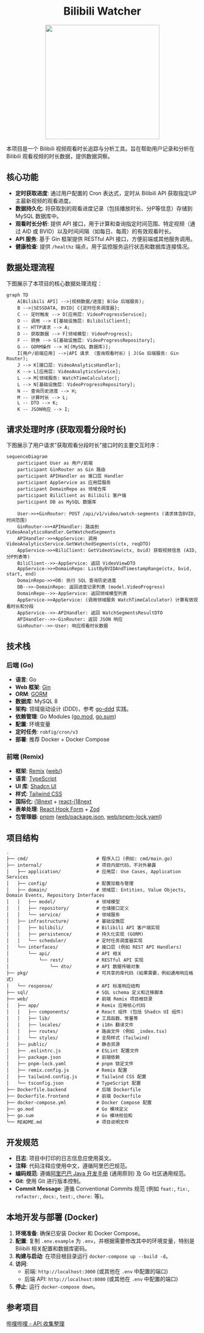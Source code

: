 <div align="center">
<h1>Bilibili Watcher</h1>
<img src="https://github.com/user-attachments/assets/b6d55b43-a2b9-452b-98b2-958a1a3ec4a9" width="300" />
</div>

本项目是一个 Bilibili 视频观看时长追踪与分析工具。旨在帮助用户记录和分析在 Bilibili 观看视频的时长数据，提供数据洞察。

## 核心功能

*   **定时获取进度**: 通过用户配置的 Cron 表达式，定时从 Bilibili API 获取指定UP主最新视频的观看进度。
*   **数据持久化**: 将获取到的观看进度记录（包括播放时长、分P等信息）存储到 MySQL 数据库中。
*   **观看时长分析**: 提供 API 接口，用于计算和查询指定时间范围、特定视频（通过 AID 或 BVID）以及时间间隔（如每日、每周）的有效观看时长。
*   **API 服务**: 基于 Gin 框架提供 RESTful API 接口，方便前端或其他服务调用。
*   **健康检查**: 提供 `/healthz` 端点，用于监控服务运行状态和数据库连接情况。

## 数据处理流程

下图展示了本项目的核心数据处理流程：

```mermaid
graph TD
    A[Bilibili API] -->|视频数据/进度| B(Go 后端服务);
    B -->|SESSDATA, BVID| C{定时任务调度器};
    C -- 定时触发 --> D[应用层: VideoProgressService];
    D -- 调用 --> E[基础设施层: BilibiliClient];
    E -- HTTP请求 --> A;
    D -- 获取数据 --> F[领域模型: VideoProgress];
    F -- 转换 --> G[基础设施层: VideoProgressRepository];
    G -- GORM操作 --> H[(MySQL 数据库)];
    I[用户/前端应用] -->|API 请求 （查询观看时长）| J(Go 后端服务: Gin Router);
    J --> K[接口层: VideoAnalyticsHandler];
    K --> L[应用层: VideoAnalyticsService];
    L --> M[领域服务: WatchTimeCalculator];
    L --> N[基础设施层: VideoProgressRepository];
    N -- 查询历史进度 --> H;
    M -- 计算时长 --> L;
    L -- DTO --> K;
    K -- JSON响应 --> I;
```

## 请求处理时序 (获取观看分段时长)

下图展示了用户请求"获取观看分段时长"接口时的主要交互时序：

```mermaid
sequenceDiagram
    participant User as 用户/前端
    participant GinRouter as Gin 路由
    participant APIHandler as 接口层 Handler
    participant AppService as 应用层服务
    participant DomainRepo as 领域仓库
    participant BiliClient as Bilibili 客户端
    participant DB as MySQL 数据库

    User->>+GinRouter: POST /api/v1/video/watch-segments (请求体含BVID, 时间范围)
    GinRouter->>+APIHandler: 路由到 VideoAnalyticsHandler.GetWatchedSegments
    APIHandler->>+AppService: 调用 VideoAnalyticsService.GetWatchedSegments(ctx, reqDTO)
    AppService->>+BiliClient: GetVideoView(ctx, bvid) 获取视频信息 (AID, 分P列表等)
    BiliClient-->>-AppService: 返回 VideoViewDTO
    AppService->>+DomainRepo: ListByBVIDAndTimestampRange(ctx, bvid, start, end)
    DomainRepo->>+DB: 执行 SQL 查询历史进度
    DB-->>-DomainRepo: 返回进度记录列表 (model.VideoProgress)
    DomainRepo-->>-AppService: 返回领域模型列表
    AppService->>AppService: (调用领域服务 WatchTimeCalculator) 计算有效观看时长和分段
    AppService-->>-APIHandler: 返回 WatchSegmentsResultDTO
    APIHandler-->>-GinRouter: 返回 JSON 响应
    GinRouter-->>-User: 响应观看时长数据
```

## 技术栈

### 后端 (Go)

*   **语言**: Go
*   **Web 框架**: [Gin](https://gin-gonic.com/)
*   **ORM**: [GORM](https://gorm.io/)
*   **数据库**: MySQL 8
*   **架构**: 领域驱动设计 (DDD)，参考 [go-ddd](https://github.com/sklinkert/go-ddd) 实践。
*   **依赖管理**: Go Modules ([go.mod](mdc:go.mod), [go.sum](mdc:go.sum))
*   **配置**: 环境变量
*   **定时任务**: `robfig/cron/v3`
*   **部署**: 推荐 Docker + Docker Compose

### 前端 (Remix)

*   **框架**: [Remix](https://remix.run/docs) ([web/](mdc:web/))
*   **语言**: [TypeScript](https://www.typescriptlang.org/)
*   **UI 库**: [Shadcn UI](https://ui.shadcn.com/)
*   **样式**: [Tailwind CSS](https://tailwindcss.com/)
*   **国际化**: [i18next](https://www.i18next.com/) + [react-i18next](https://react.i18next.com/)
*   **表单处理**: [React Hook Form](https://react-hook-form.com/) + [Zod](https://zod.dev/)
*   **包管理器**: [pnpm](https://pnpm.io/) ([web/package.json](mdc:web/package.json), [web/pnpm-lock.yaml](mdc:web/pnpm-lock.yaml))

## 项目结构

```tree
.
├── cmd/                         # 程序入口 (例如: cmd/main.go)
├── internal/                    # 项目内部代码，不对外暴露
│   ├── application/             # 应用层: Use Cases, Application Services
│   ├── config/                  # 配置加载与管理
│   ├── domain/                  # 领域层: Entities, Value Objects, Domain Events, Repository Interfaces
│   │   ├── model/               # 领域模型
│   │   ├── repository/          # 仓储接口定义
│   │   └── service/             # 领域服务
│   ├── infrastructure/          # 基础设施层
│   │   ├── bilibili/            # Bilibili API 客户端实现
│   │   ├── persistence/         # 持久化实现 (GORM)
│   │   └── scheduler/           # 定时任务调度器实现
│   └── interfaces/              # 接口层 (例如 REST API Handlers)
│       └── api/                 # API 相关
│           └── rest/            # RESTful API 实现
│               └── dto/         # API 数据传输对象
├── pkg/                         # 可共享的库代码 (如果需要，例如通用响应格式)
│   └── response/                # API 标准响应结构
├── sql/                         # SQL schema 定义和迁移脚本
├── web/                         # 前端 Remix 项目根目录
│   ├── app/                     # Remix 应用核心代码
│   │   ├── components/          # React 组件 (包括 Shadcn UI 组件)
│   │   ├── lib/                 # 工具函数、常量等
│   │   ├── locales/             # i18n 翻译文件
│   │   ├── routes/              # 路由文件 (例如 _index.tsx)
│   │   └── styles/              # 全局样式 (Tailwind)
│   ├── public/                  # 静态资源
│   ├── .eslintrc.js             # ESLint 配置文件
│   ├── package.json             # 前端依赖
│   ├── pnpm-lock.yaml           # pnpm 锁定文件
│   ├── remix.config.js          # Remix 配置
│   ├── tailwind.config.js       # Tailwind CSS 配置
│   └── tsconfig.json            # TypeScript 配置
├── Dockerfile.backend           # 后端 Dockerfile
├── Dockerfile.frontend          # 前端 Dockerfile
├── docker-compose.yml           # Docker Compose 配置
├── go.mod                       # Go 模块定义
├── go.sum                       # Go 模块校验和
└── README.md                    # 项目说明文件
```

## 开发规范

*   **日志**: 项目中打印的日志信息应使用英文。
*   **注释**: 代码注释应使用中文，遵循阿里巴巴规范。
*   **编码规范**: 遵循[阿里巴巴 Java 开发手册](https://github.com/alibaba/p3c) (通用原则) 及 Go 社区通用规范。
*   **Git**: 使用 Git 进行版本控制。
*   **Commit Message**: 遵循 Conventional Commits 规范 (例如 `feat:`, `fix:`, `refactor:`, `docs:`, `test:`, `chore:` 等)。

## 本地开发与部署 (Docker)

1.  **环境准备**: 确保已安装 Docker 和 Docker Compose。
2.  **配置**: 复制 `.env.example` 为 `.env`，并根据需要修改其中的环境变量，特别是 Bilibili 相关配置和数据库密码。
3.  **构建与启动**: 在项目根目录运行 `docker-compose up --build -d`。
4.  **访问**:
    *   前端: `http://localhost:3000` (或其他在 `.env` 中配置的端口)
    *   后端 API: `http://localhost:8080` (或其他在 `.env` 中配置的端口)
5.  **停止**: 运行 `docker-compose down`。 

## 参考项目
[哔哩哔哩 - API 收集整理](https://socialsisteryi.github.io/bilibili-API-collect/)
